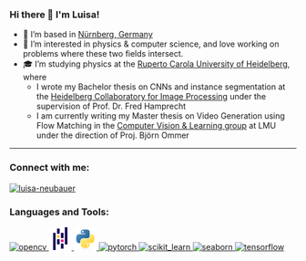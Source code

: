

### Hi there 👋 I'm Luisa!

- 📍 I’m based in [Nürnberg, Germany](https://www.google.com/maps/place/Nürnberg,+Germany/)
- 🧠 I’m interested in physics & computer science, and love working on problems where these two fields intersect.
- 🎓 I’m studying physics at the [Ruperto Carola University of Heidelberg](https://www.uni-heidelberg.de/), where  
    - I wrote my Bachelor thesis on CNNs and instance segmentation at the [Heidelberg Collaboratory for Image Processing](https://hci.iwr.uni-heidelberg.de) under the supervision of Prof. Dr. Fred Hamprecht
    - I am currently writing my Master thesis on Video Generation using Flow Matching in the [Computer Vision & Learning group](https://ommer-lab.com/people/ommer/) at LMU under the direction of Proj. Björn Ommer 
---

### Connect with me:
<p align="left">
<a href="https://linkedin.com/in/luisa-neubauer" target="blank"><img align="center" src="https://raw.githubusercontent.com/rahuldkjain/github-profile-readme-generator/master/src/images/icons/Social/linked-in-alt.svg" alt="luisa-neubauer" height="30" width="40" /></a>
</p>

### Languages and Tools:
<p align="left">
    <a href="https://opencv.org/" target="_blank" rel="noreferrer"> <img src="https://www.vectorlogo.zone/logos/opencv/opencv-icon.svg" alt="opencv" width="40" height="40"/> </a>
    <a href="https://pandas.pydata.org/" target="_blank" rel="noreferrer"> <img src="https://raw.githubusercontent.com/devicons/devicon/2ae2a900d2f041da66e950e4d48052658d850630/icons/pandas/pandas-original.svg" alt="pandas" width="40" height="40"/> </a>
    <a href="https://www.python.org" target="_blank" rel="noreferrer"> <img src="https://raw.githubusercontent.com/devicons/devicon/master/icons/python/python-original.svg" alt="python" width="40" height="40"/> </a>
    <a href="https://pytorch.org/" target="_blank" rel="noreferrer"> <img src="https://www.vectorlogo.zone/logos/pytorch/pytorch-icon.svg" alt="pytorch" width="40" height="40"/> </a>
    <a href="https://scikit-learn.org/" target="_blank" rel="noreferrer"> <img src="https://upload.wikimedia.org/wikipedia/commons/0/05/Scikit_learn_logo_small.svg" alt="scikit_learn" width="40" height="40"/> </a>
    <a href="https://seaborn.pydata.org/" target="_blank" rel="noreferrer"> <img src="https://seaborn.pydata.org/_images/logo-mark-lightbg.svg" alt="seaborn" width="40" height="40"/> </a>
    <a href="https://www.tensorflow.org" target="_blank" rel="noreferrer"> <img src="https://www.vectorlogo.zone/logos/tensorflow/tensorflow-icon.svg" alt="tensorflow" width="40" height="40"/> </a>
</p>
